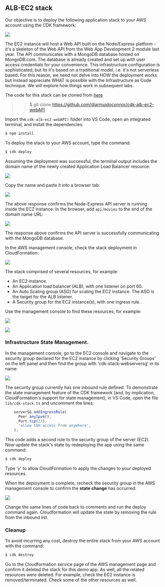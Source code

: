 ## ALB-EC2 stack

Our objective is to deploy the following application stack to your AWS account using the CDK framework:

![][schema]

The EC2 instance will host a Web API built on the Node/Express platform - it's a skeleton of the Web API from the Web App Development 2 module last year. The API communicates with a MongoDB database hosted on MongoDB.com. The database is already created and set up with user access credentials for your convenience. 
This infrastructure configuration is sophisticated, but its it's based on a traditional model, i.e. it's not serverless based. For this reason, we need not delve into HOW the deployment works but instead appreciate WHAT is possible with the Infrastructure as Code technique. We will explore how things work in subsequent labs.

The code for this stack can be cloned from [here](https://github.com/diarmuidoconnor/cdk-alb-ec2-webAPI)

>>$ git clone https://github.com/diarmuidoconnor/cdk-alb-ec2-webAPI

Import the `cdk-alb-ec2-webAPI)` folder into VS Code, open an integrated terminal, and install the  dependencies:
~~~bash
$ npm install
~~~
To deploy the stack to your AWS account, type the command:
~~~bash
$ cdk deploy
~~~

Assuming the deployment was successful, the terminal output includes the domain name of the newly created Application Load Balancer resource:

![][alb]

Copy the name and paste it into a browser tab:

![][root]

The above response confirms the Node-Express API server is running inside the EC2 instance. In the browser, add `api/movies` to the end of the domain name URL: 

![][api]

The response above confirms the API server is successfully communicating with the MongoDB database. 

In the AWS management console, check the stack deployment in CloudFormation:

![][cf]

The stack comprised of several resources, for example:

- An EC2 instance.
- An Application load balancer (ALB), with one listener on port 60.
- An Auto Scaling group (ASG) for scaling the EC2 instance. The ASG is the target for the ALB listener.
- A Security group for the EC2 instance(s), with one ingress rule.

Use the management console to find these resources, for example:

![][ec2]

![][albmc]

### Infrastructure State Management.

In the management console, go to the EC2 console and navigate to the security group declared for the EC2 instance by clicking 'Security Groups' on the left panel and then find the group with 'cdk-stack-webserversg' in its name: 

![][secgrp]

The security group currently has one inbound rule defined. To demonstrate the state management feature of the CDK framework (and, by implication, CloudFormation's support for state management), in VS Code, open the file `lib/cdk-stack.ts` and uncomment the lines:

~~~ts
    serverSG.addIngressRule(
      Peer.anyIpv4(),
      Port.tcp(22),
      'allow SSH access from anywhere',
    );
~~~
This code adds a second rule to the security group of the server (EC2). Now update the stack's state by redeploying the app using the same command:
~~~bash
$ cdk deploy
~~~
Type 'y' to allow CloudFormation to apply the changes to your deployed resources.

When the deployment is complete, recheck the security group in the AWS management console to confirm the __state change__ has occurred:

![][secgrp2]

Change the same lines of code back to comments and run the deploy command again. Cloudformation will update the state by removing the rule from the inbound list. 

### Cleanup

To avoid incurring any cost, destroy the entire stack from your AWS account with the command:
~~~bash
$ cdk destroy
~~~

Go to the Cloudformation service page of the AWS management page and confirm it deleted the stack for this demo app. As well, all the related resources were deleted. For example, check the EC2 instance is removed/terminated. Check some of the other resources as well. 

[schema]: ./img/schema.png
[alb]: ./img/alb.png
[root]: ./img/root.png
[api]: ./img/api.png
[cf]: ./img/cf.png
[secgrp]: ./img/secgrp.png
[secgrp2]: ./img/secgrp2.png
[albmc]: ./img/albmc.png
[ec2]: ./img/ec2.png